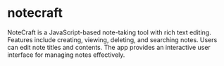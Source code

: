 # notecraft
NoteCraft is a JavaScript-based note-taking tool with rich text editing. Features include creating, viewing, deleting, and searching notes. Users can edit note titles and contents. The app provides an interactive user interface for managing notes effectively.
